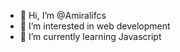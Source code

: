 - 👋 Hi, I’m @Amiralifcs
- 👀 I’m interested in web development 
- 🌱 I’m currently learning Javascript 



<!---
Amiralifcs/Amiralifcs is a ✨ special ✨ repository because its `README.md` (this file) appears on your GitHub profile.
You can click the Preview link to take a look at your changes.
--->
